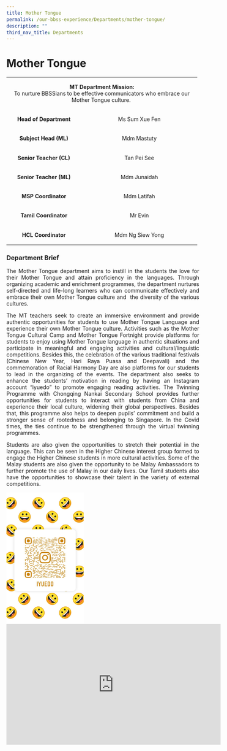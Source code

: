 ```yaml
---
title: Mother Tongue
permalink: /our-bbss-experience/Departments/mother-tongue/
description: ""
third_nav_title: Departments
---
```

# Mother Tongue


<div>
<table>
<tbody>
<tr>
<td colspan="2" width="471" style ="text-align:center">
<p><strong>MT Department Mission:<br></strong>To nurture BBSSians to be effective communicators who embrace our Mother Tongue culture.&nbsp;</p>
</td>
</tr>
<tr>
<td width="182" style ="text-align:center">
<p><strong>Head of Department</strong></p>
</td>
<td width="289" style ="text-align:center">
<p>Ms Sum Xue Fen</p>
</td>
</tr>
<tr>
<td width="182" style ="text-align:center">
<p><strong>Subject Head (ML)</strong></p>
</td>
<td width="289" style ="text-align:center">
<p>Mdm Mastuty</p>
</td>
</tr>
<tr>
<td width="182" style ="text-align:center">
<p><strong>Senior Teacher (CL)</strong></p>
</td>
<td width="289" style ="text-align:center">
<p>Tan Pei See</p>
</td>
</tr>
<tr>
<td width="182" style ="text-align:center">
<p><strong>Senior Teacher (ML)</strong></p>
</td>
<td width="289" style ="text-align:center">
<p>Mdm Junaidah</p>
</td>
</tr>
<tr>
<td width="182" style ="text-align:center">
<p><strong>MSP Coordinator</strong></p>
</td>
<td width="289" style ="text-align:center">
<p>Mdm Latifah</p>
</td>
</tr>
<tr>
<td width="182" style ="text-align:center">
<p><strong>Tamil Coordinator</strong></p>
</td>
<td width="289" style ="text-align:center">
<p>Mr Evin</p>
</td>
</tr>
<tr>
<td width="182" style ="text-align:center">
<p><strong>HCL Coordinator</strong></p>
</td>
<td width="289" style ="text-align:center">
<p>Mdm Ng Siew Yong</p>
</td>
</tr>
</tbody>
</table>
</div>

### Department Brief

<p style="text-align: justify;">The Mother Tongue department aims to instill in the students the love for their Mother Tongue and attain proficiency in the languages. Through organizing academic and enrichment programmes, the department nurtures self-directed and life-long learners who can communicate effectively and embrace their own Mother Tongue culture and  the diversity of the various cultures.  </p>
 
<p style="text-align: justify;">The MT teachers seek to create an immersive environment and provide authentic opportunities for students to use Mother Tongue Language and experience their own Mother Tongue culture. Activities such as the Mother Tongue Cultural Camp and Mother Tongue Fortnight provide platforms for students to enjoy using Mother Tongue language in authentic situations and participate in meaningful and engaging activities and cultural/linguistic competitions. Besides this, the celebration of the various traditional festivals (Chinese New Year, Hari Raya Puasa and Deepavali) and the commemoration of Racial Harmony Day are also platforms for our students to lead in the organizing of the events. The department also seeks to enhance the students’ motivation in reading by having an Instagram account “iyuedo” to promote engaging reading activities.  
The Twinning Programme with Chongqing Nankai Secondary School provides further opportunities for students to interact with students from China and experience their local culture, widening their global perspectives. Besides that, this programme also helps to deepen pupils’ commitment and build a stronger sense of rootedness and belonging to Singapore. In the Covid times, the ties continue to be strengthened through the virtual twinning programmes.</p>

<p style="text-align: justify;">Students are also given the opportunities to stretch their potential in the language. This can be seen in the Higher Chinese interest group formed to engage the Higher Chinese students in more cultural activities. Some of the Malay students are also given the opportunity to be Malay Ambassadors to further promote the use of Malay in our daily lives. Our Tamil students also have the opportunities to showcase their talent in the variety of external competitions.</p>

<img src="/images/Our%20BBSS%20Experience/WhatsApp%20Image%202020-09-03%20PM.jpeg" style="width:40%;float:left"> 

<iframe width="560" height="315" src="https://www.youtube.com/embed/6258WEgMEPQ" title="BBSS Iyuedo" frameborder="0" allow="accelerometer; autoplay; clipboard-write; encrypted-media; gyroscope; picture-in-picture" allowfullscreen></iframe>